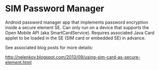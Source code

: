 SIM Password Manager
====================

Android password manager app that implements password encryption inside a 
secure element SE. Can only run on a device that supports the Open Mobile API 
(aka SmartCardService). Requires associated Java Card applet to be loaded in 
the SE (SIM card or embedded SE) in advance. 

See associated blog posts for more details: 

http://nelenkov.blogspot.com/2013/09/using-sim-card-as-secure-element.html

